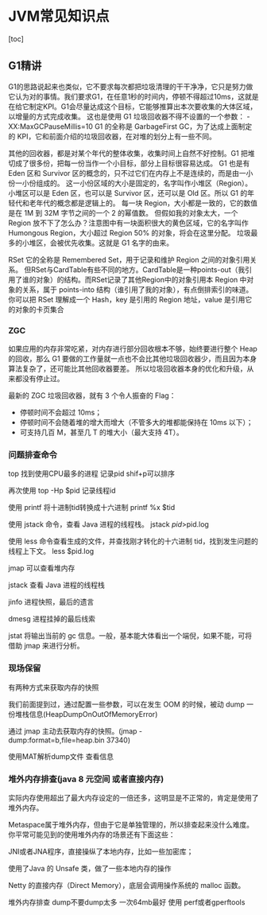 # JVM常见知识点
<!-- TOC -->
[toc]
<!-- /TOC -->

## G1精讲

G1的思路说起来也类似，它不要求每次都把垃圾清理的干干净净，它只是努力做它认为对的事情。我们要求G1，在任意1秒的时间内，停顿不得超过10ms，这就是在给它制定KPI。G1会尽量达成这个目标，它能够推算出本次要收集的大体区域，以增量的方式完成收集。
这也是使用 G1 垃圾回收器不得不设置的一个参数：
-XX:MaxGCPauseMillis=10
G1 的全称是 Garbage­First GC，为了达成上面制定的 KPI，它和前面介绍的垃圾回收器，在对堆的划分上有一些不同。

其他的回收器，都是对某个年代的整体收集，收集时间上自然不好控制。G1 把堆切成了很多份，把每一份当作一个小目标，部分上目标很容易达成。
G1 也是有 Eden 区和 Survivor 区的概念的，只不过它们在内存上不是连续的，而是由一小份一小份组成的。
这一小份区域的大小是固定的，名字叫作小堆区（Region）。小堆区可以是 Eden 区，也可以是 Survivor 区，还可以是 Old 区。所以 G1 的年轻代和老年代的概念都是逻辑上的。
每一块 Region，大小都是一致的，它的数值是在 1M 到 32M 字节之间的一个 2 的幂值数。
但假如我的对象太大，一个 Region 放不下了怎么办？注意图中有一块面积很大的黄色区域，它的名字叫作 Humongous Region，大小超过 Region 50% 的对象，将会在这里分配。
垃圾最多的小堆区，会被优先收集。这就是 G1 名字的由来。

RSet
它的全称是 Remembered Set，用于记录和维护 Region 之间的对象引用关系。
但RSet与CardTable有些不同的地方。CardTable是一种points-out（我引用了谁的对象）的结构。而RSet记录了其他Region中的对象引用本 Region 中对象的关系，属于 points-into 结构（谁引用了我的对象），有点倒排索引的味道。
你可以把 RSet 理解成一个 Hash，key 是引用的 Region 地址，value 是引用它的对象的卡页集合

### ZGC

如果应用的内存非常吃紧，对内存进行部分回收根本不够，始终要进行整个 Heap 的回收，那么 G1 要做的工作量就一点也不会比其他垃圾回收器少，而且因为本身算法复杂了，还可能比其他回收器要差。
所以垃圾回收器本身的优化和升级，从来都没有停止过。

最新的 ZGC 垃圾回收器，就有 3 个令人振奋的 Flag：

- 停顿时间不会超过 10ms；
- 停顿时间不会随着堆的增大而增大（不管多大的堆都能保持在 10ms 以下）；
- 可支持几百 M，甚至几 T 的堆大小（最大支持 4T）。

### 问题排查命令

top 找到使用CPU最多的进程 记录pid shif+p可以排序

再次使用 top -Hp $pid 记录线程id

使用 printf 将十进制tid转换成十六进制 printf %x $tid

使用 jstack 命令，查看 Java 进程的线程栈。 jstack $pid >$pid.log

使用 less 命令查看生成的文件，并查找刚才转化的十六进制 tid，找到发生问题的线程上下文。 less $pid.log

jmap 可以查看堆内存

jstack 查看 Java 进程的线程栈

jinfo 进程快照，最后的遗言

dmesg 进程挂掉的最后线索

jstat 将输出当前的 gc 信息。一般，基本能大体看出一个端倪，如果不能，可将借助 jmap 来进行分析。

### 现场保留

有两种方式来获取内存的快照

我们前面提到过，通过配置一些参数，可以在发生 OOM 的时候，被动 dump 一份堆栈信息(HeapDumpOnOutOfMemoryError)

通过 jmap 主动去获取内存的快照。(jmap -dump:format=b,file=heap.bin 37340)

使用MAT解析dump文件 查看信息

### 堆外内存排查(java 8 元空间 或者直接内存)

实际内存使用超出了最大内存设定的一倍还多，这明显是不正常的，肯定是使用了堆外内存。

Metaspace属于堆外内存，但由于它是单独管理的，所以排查起来没什么难度。你平常可能见到的使用堆外内存的场景还有下面这些：

JNI或者JNA程序，直接操纵了本地内存，比如一些加密库；

使用了Java 的 Unsafe 类，做了一些本地内存的操作

Netty 的直接内存（Direct Memory），底层会调用操作系统的 malloc 函数。

堆外内存排查 dump不要dump太多 一次64mb最好  使用 perf或者gperftools





